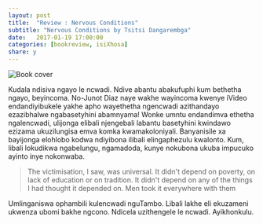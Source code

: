 ```yaml
---
layout: post
title:  "Review : Nervous Conditions"
subtitle: "Nervous Conditions by Tsitsi Dangarembga"
date:   2017-01-19 17:00:00
categories: [bookreview, isiXhosa]
share: y
---
```



![Book cover](https://upload.wikimedia.org/wikipedia/en/thumb/4/48/Nervous_Conditions.jpg/220px-Nervous_Conditions.jpg)

Kudala ndisiva ngayo le ncwadi. Ndive abantu abakufuphi kum bethetha ngayo, beyincoma. No-Junot Diaz naye wakhe wayincoma kwenye iVideo endandiyibukele yakhe apho wayethetha ngencwadi azithandayo ezazibhalwe ngabasetyhini abamnyama!
Wonke umntu endandimva ethetha ngalencwadi, ulijonga elibali njengebali labantu basetyhini kwindawo ezizama ukuzilungisa emva komka kwamakoloniyali. Banyanisile xa bayijonga elohlobo kodwa ndiyibona ilibali elingaphezulu kwalonto. Kum, libali lokudikwa ngabelungu, ngamadoda, kunye nokubona ukuba impucuko ayinto inye nokonwaba.

> The victimisation, I saw, was universal. It didn't depend on poverty, on lack of education or on tradition. It didn't depend on any of the things I had thought it depended on. Men took it everywhere with them

Umlinganiswa ophambili kulencwadi nguTambo. Libali lakhe eli ekuzameni ukwenza ubomi bakhe ngcono. Ndicela uzithengele le ncwadi. Ayikhonkulu.
